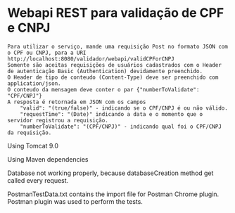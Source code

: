# Webapi REST para validação de CPF e CNPJ
    Para utilizar o serviço, mande uma requisição Post no formato JSON com o CPF ou CNPJ, para a URI
    http://localhost:8080/validador/webapi/validCPForCNPJ
    Somente são aceitas requisições de usuários cadastrados com o Header de autenticação Basic (Authentication) devidamente preenchido.
    O Header de tipo de conteudo (Content-Type) deve ser preenchido com application/json.
    O conteudo da mensagem deve conter o par {"numberToValidate": "CPF/CNPJ"}
    A resposta é retornada em JSON com os campos
        "valid": "(true/false)" - indicando se o CPF/CNPJ é ou não válido.
        "requestTime": "(Date)" indicando a data e o momento que o servidor registrou a requisição.
        "numberToValidate": "(CPF/CNPJ)" - indicando qual foi o CPF/CNPJ da requisição.
        
   Using Tomcat 9.0
   
   Using Maven dependencies
   
   Database not working properly, because databaseCreation method get called every request.
   
   PostmanTestData.txt contains the import file for Postman Chrome plugin. Postman plugin was used to perform the tests.
